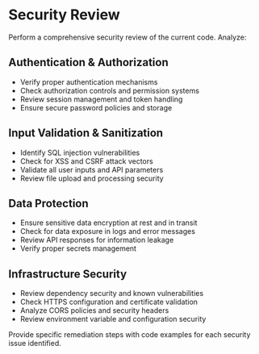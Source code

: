 # Security Review

Perform a comprehensive security review of the current code. Analyze:

## Authentication & Authorization
- Verify proper authentication mechanisms
- Check authorization controls and permission systems
- Review session management and token handling
- Ensure secure password policies and storage

## Input Validation & Sanitization
- Identify SQL injection vulnerabilities
- Check for XSS and CSRF attack vectors
- Validate all user inputs and API parameters
- Review file upload and processing security

## Data Protection
- Ensure sensitive data encryption at rest and in transit
- Check for data exposure in logs and error messages
- Review API responses for information leakage
- Verify proper secrets management

## Infrastructure Security
- Review dependency security and known vulnerabilities
- Check HTTPS configuration and certificate validation
- Analyze CORS policies and security headers
- Review environment variable and configuration security

Provide specific remediation steps with code examples for each security issue identified.